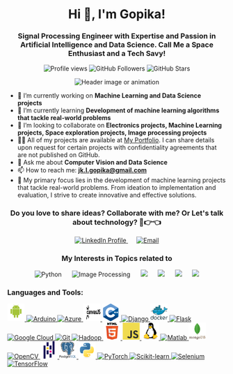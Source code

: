 <h1 align="center">Hi 👋, I'm Gopika!</h1>
<h3 align="center">Signal Processing Engineer with Expertise and Passion in Artificial Intelligence and Data Science. Call Me a Space Enthusiast and a Tech Savy!</h3>

<p align="center">
  <img src="https://komarev.com/ghpvc/?username=gopikajl&label=Profile%20views&color=0e75b6&style=flat" alt="Profile views" /> 
  <img src="https://img.shields.io/github/followers/gopikajl?label=Followers&style=social" alt="GitHub Followers" />
  <img src="https://img.shields.io/github/stars/gopikajl?label=Stars" alt="GitHub Stars" />
</p>

<p align="center">
  <img src="path-to-your-image.gif" alt="Header image or animation" width="800" height="200" />
</p>

- 🔭 I’m currently working on **Machine Learning and Data Science projects**
- 🌱 I’m currently learning **Development of machine learning algorithms that tackle real-world problems**
- 👯 I’m looking to collaborate on **Electronics projects, Machine Learning projects, Space exploration projects, Image processing projects**
- 👨‍💻 All of my projects are available at [My Portfolio](https://gopikajl.github.io/). I can share details upon request for certain projects with confidentiality agreements that are not published on GitHub.
- 💬 Ask me about **Computer Vision and Data Science**
- 📫 How to reach me: **jk.l.gopika@gmail.com**
- 🧠 My primary focus lies in the development of machine learning projects that tackle real-world problems. From ideation to implementation and evaluation, I strive to create innovative and effective solutions.

<h3 align="center">Do you love to share ideas? Collaborate with me? Or Let's talk about technology? 🥺👉👈</h3>

<p align="center">
  <a href="https://www.linkedin.com/in/gopika-jayanthakumar-latha-b45451293/" target="_blank">
    <img src="https://raw.githubusercontent.com/rahuldkjain/github-profile-readme-generator/master/src/images/icons/Social/linked-in-alt.svg" alt="LinkedIn Profile" height="40" width="40" />
  </a>
  &nbsp;&nbsp;&nbsp;&nbsp;
  <a href="mailto:jk.l.gopika@gmail.com" target="_blank">
    <img src="https://www.vectorlogo.zone/logos/gmail/gmail-icon.svg" alt="Email" height="40" width="40" />
  </a>
</p>



<h3 align="center">My Interests in Topics related to </h3>

<p align="center">
  <img src="https://i.giphy.com/media/v1.Y2lkPTc5MGI3NjExZ2p0ZDhtbm1xeWRjbW15b20yemRrOThxYXExeHViaDBiaXB4cjkxYSZlcD12MV9pbnRlcm5hbF9naWZfYnlfaWQmY3Q9Zw/coxQHKASG60HrHtvkt/giphy.gif" alt="Python" height="80" />
  &nbsp;&nbsp;&nbsp;&nbsp;
  <img src="https://i.giphy.com/media/v1.Y2lkPTc5MGI3NjExNTd3Z3E3MmYzanp1dTZ3cHU0aHhoOGIwNzkwdTg0dGR6M3Nya28yaSZlcD12MV9pbnRlcm5hbF9naWZfYnlfaWQmY3Q9Zw/vISmwpBJUNYzukTnVx/giphy.gif" alt="Image Processing" height="80" />
  &nbsp;&nbsp;&nbsp;&nbsp;
  <img src="https://i.giphy.com/media/v1.Y2lkPTc5MGI3NjExb2xmMXZjYmF1M250NjJpcWIxeTFubG1iZzhtb3gwdTBvODI2aDBkcyZlcD12MV9pbnRlcm5hbF9naWZfYnlfaWQmY3Q9Zw/7c8QeB0VMddFOuu4iR/giphy.gif" height="80" />
  &nbsp;&nbsp;&nbsp;&nbsp;
  <img src="https://i.giphy.com/media/v1.Y2lkPTc5MGI3NjExMTFldjJnc2ZsMnFwbzh0bWQ1eHB3MTFlMWZjczZoMDV2NHlmdjJsdyZlcD12MV9pbnRlcm5hbF9naWZfYnlfaWQmY3Q9cw/PvwNfTzHUX9y7ICxiF/giphy.gif" height="80" />
   &nbsp;&nbsp;&nbsp;&nbsp;
  <img src="https://i.giphy.com/media/v1.Y2lkPTc5MGI3NjExbmhqb2JuZnEwZjNrOXYwdDdpaGoxeG51dXowdml0a3VueHBkaHE1eSZlcD12MV9pbnRlcm5hbF9naWZfYnlfaWQmY3Q9Zw/5krfq8pMdYhAV52xPg/giphy.gif" />
   &nbsp;&nbsp;&nbsp;&nbsp;
  <img src="https://i.giphy.com/media/v1.Y2lkPTc5MGI3NjExdDF3Yjd2YWx0ZGY0aWwwaDl6YXRkNmE5cjR5OWtqcHlkcHlmcjdyayZlcD12MV9pbnRlcm5hbF9naWZfYnlfaWQmY3Q9Zw/mFDWuDppjQJjite6FS/giphy.gif" />
</p>




<h3 align="left">Languages and Tools:</h3>
<p align="left">
  <a href="https://developer.android.com" target="_blank" rel="noreferrer"> <img src="https://raw.githubusercontent.com/devicons/devicon/master/icons/android/android-original-wordmark.svg" alt="Android" width="40" height="40"/> </a> 
  <a href="https://www.arduino.cc/" target="_blank" rel="noreferrer"> <img src="https://cdn.worldvectorlogo.com/logos/arduino-1.svg" alt="Arduino" width="40" height="40"/> </a> 
  <a href="https://azure.microsoft.com/en-in/" target="_blank" rel="noreferrer"> <img src="https://www.vectorlogo.zone/logos/microsoft_azure/microsoft_azure-icon.svg" alt="Azure" width="40" height="40"/> </a> 
  <a href="https://canvasjs.com" target="_blank" rel="noreferrer"> <img src="https://raw.githubusercontent.com/Hardik0307/Hardik0307/master/assets/canvasjs-charts.svg" alt="CanvasJS" width="40" height="40"/> </a> 
  <a href="https://www.w3schools.com/cpp/" target="_blank" rel="noreferrer"> <img src="https://raw.githubusercontent.com/devicons/devicon/master/icons/cplusplus/cplusplus-original.svg" alt="C++" width="40" height="40"/> </a> 
  <a href="https://www.djangoproject.com/" target="_blank" rel="noreferrer"> <img src="https://cdn.worldvectorlogo.com/logos/django.svg" alt="Django" width="40" height="40"/> </a> 
  <a href="https://www.docker.com/" target="_blank" rel="noreferrer"> <img src="https://raw.githubusercontent.com/devicons/devicon/master/icons/docker/docker-original-wordmark.svg" alt="Docker" width="40" height="40"/> </a> 
  <a href="https://flask.palletsprojects.com/" target="_blank" rel="noreferrer"> <img src="https://www.vectorlogo.zone/logos/pocoo_flask/pocoo_flask-icon.svg" alt="Flask" width="40" height="40"/> </a> 
  <a href="https://cloud.google.com" target="_blank" rel="noreferrer"> <img src="https://www.vectorlogo.zone/logos/google_cloud/google_cloud-icon.svg" alt="Google Cloud" width="40" height="40"/> </a> 
  <a href="https://git-scm.com/" target="_blank" rel="noreferrer"> <img src="https://www.vectorlogo.zone/logos/git-scm/git-scm-icon.svg" alt="Git" width="40" height="40"/> </a> 
  <a href="https://hadoop.apache.org/" target="_blank" rel="noreferrer"> <img src="https://www.vectorlogo.zone/logos/apache_hadoop/apache_hadoop-icon.svg" alt="Hadoop" width="40" height="40"/> </a> 
  <a href="https://www.w3.org/html/" target="_blank" rel="noreferrer"> <img src="https://raw.githubusercontent.com/devicons/devicon/master/icons/html5/html5-original-wordmark.svg" alt="HTML5" width="40" height="40"/> </a> 
  <a href="https://developer.mozilla.org/en-US/docs/Web/JavaScript" target="_blank" rel="noreferrer"> <img src="https://raw.githubusercontent.com/devicons/devicon/master/icons/javascript/javascript-original.svg" alt="JavaScript" width="40" height="40"/> </a> 
  <a href="https://www.linux.org/" target="_blank" rel="noreferrer"> <img src="https://raw.githubusercontent.com/devicons/devicon/master/icons/linux/linux-original.svg" alt="Linux" width="40" height="40"/> </a> 
  <a href="https://www.mathworks.com/" target="_blank" rel="noreferrer"> <img src="https://upload.wikimedia.org/wikipedia/commons/2/21/Matlab_Logo.png" alt="Matlab" width="40" height="40"/> </a> 
  <a href="https://www.mongodb.com/" target="_blank" rel="noreferrer"> <img src="https://raw.githubusercontent.com/devicons/devicon/master/icons/mongodb/mongodb-original-wordmark.svg" alt="MongoDB" width="40" height="40"/> </a> 
  <a href="https://opencv.org/" target="_blank" rel="noreferrer"> <img src="https://www.vectorlogo.zone/logos/opencv/opencv-icon.svg" alt="OpenCV" width="40" height="40"/> </a> 
  <a href="https://pandas.pydata.org/" target="_blank" rel="noreferrer"> <img src="https://raw.githubusercontent.com/devicons/devicon/2ae2a900d2f041da66e950e4d48052658d850630/icons/pandas/pandas-original.svg" alt="Pandas" width="40" height="40"/> </a> 
  <a href="https://www.postgresql.org" target="_blank" rel="noreferrer"> <img src="https://raw.githubusercontent.com/devicons/devicon/master/icons/postgresql/postgresql-original-wordmark.svg" alt="PostgreSQL" width="40" height="40"/> </a> 
  <a href="https://www.python.org" target="_blank" rel="noreferrer"> <img src="https://raw.githubusercontent.com/devicons/devicon/master/icons/python/python-original.svg" alt="Python" width="40" height="40"/> </a> 
  <a href="https://pytorch.org/" target="_blank" rel="noreferrer"> <img src="https://www.vectorlogo.zone/logos/pytorch/pytorch-icon.svg" alt="PyTorch" width="40" height="40"/> </a> 
  <a href="https://scikit-learn.org/" target="_blank" rel="noreferrer"> <img src="https://upload.wikimedia.org/wikipedia/commons/0/05/Scikit_learn_logo_small.svg" alt="Scikit-learn" width="40" height="40"/> </a> 
  <a href="https://www.selenium.dev" target="_blank" rel="noreferrer"> <img src="https://raw.githubusercontent.com/detain/svg-logos/780f25886640cef088af994181646db2f6b1a3f8/svg/selenium-logo.svg" alt="Selenium" width="40" height="40"/> </a> 
  <a href="https://www.tensorflow.org" target="_blank" rel="noreferrer"> <img src="https://www.vectorlogo.zone/logos/tensorflow/tensorflow-icon.svg" alt="TensorFlow" width="40" height="40"/> </a> 
</p>

<p><img align="left" src="https



